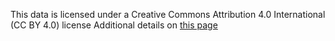 This data is licensed under a Creative Commons Attribution 4.0 International (CC BY 4.0) license
Additional details on <a href="https://creativecommons.org/licenses/by/4.0/">this page</a>
